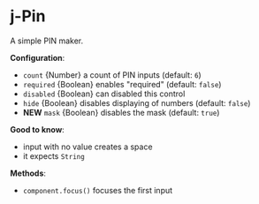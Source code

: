 # j-Pin

A simple PIN maker.

__Configuration__:

- `count` {Number} a count of PIN inputs (default: `6`)
- `required` {Boolean} enables "required" (default: `false`)
- `disabled` {Boolean} can disabled this control
- `hide` {Boolean} disables displaying of numbers (default: `false`)
-  __NEW__ `mask` {Boolean} disables the mask (default: `true`)

__Good to know__:

- input with no value creates a space
- it expects `String`

__Methods__:

- `component.focus()` focuses the first input
